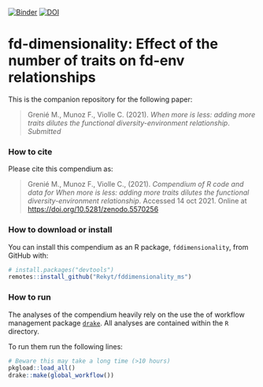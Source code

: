 
<!-- badges:start -->

[![Binder](https://mybinder.org/badge_logo.svg)](https://mybinder.org/v2/gh///master?urlpath=rstudio)
[![DOI](https://zenodo.org/badge/DOI/10.5281/zenodo.5570256.svg)](https://doi.org/10.5281/zenodo.5570256)
<!-- badges:end -->

# fd-dimensionality: Effect of the number of traits on fd-env relationships

This is the companion repository for the following paper:

> Grenié M., Munoz F., Violle C. (2021). *When more is less: adding more
> traits dilutes the functional diversity-environment relationship*.
> *Submitted*

### How to cite

Please cite this compendium as:

> Grenié M., Munoz F., Violle C., (2021). *Compendium of R code and data
> for When more is less: adding more traits dilutes the functional
> diversity-environment relationship*. Accessed 14 oct 2021. Online at
> <https://doi.org/10.5281/zenodo.5570256>

### How to download or install

You can install this compendium as an R package, `fddimensionality`,
from GitHub with:

``` r
# install.packages("devtools")
remotes::install_github("Rekyt/fddimensionality_ms")
```

### How to run

The analyses of the compendium heavily rely on the use the of workflow
management package [`drake`](https://cran.r-project.org/package=drake).
All analyses are contained within the `R` directory.

To run them run the following lines:

``` r
# Beware this may take a long time (>10 hours)
pkgload::load_all()
drake::make(global_workflow())
```
